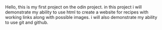 Hello, this is my first project on the odin project. in this project i will demonstrate my ability to use html to create a website for recipes with working links along with possible images. i will also demonstrate my ability to use git and github.